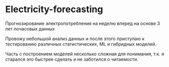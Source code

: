 # Electricity-forecasting
Прогнозирование электропотребления на неделю вперед на основе 3 лет почасовых данных

Провожу небольшой анализ данных и после этого приступаю к тестированию различных статистических, ML и гибридных моделей. 

Часть с построением моделей несколько сложная для понимания, т.к. я старался это быстрее сделать и не заботился о читаемости.
